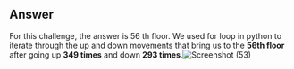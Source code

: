## Answer
For this challenge, the answer is 56 th floor. We used for loop in python to iterate through the up and down movements that bring us to the <b>56th floor</b> after going up <b>349 times</b> and down <b>293 times</b>.![Screenshot (53)](https://user-images.githubusercontent.com/57678615/236313964-0cc1bfe2-86b3-4a5f-ab75-d4ebba278354.png)
